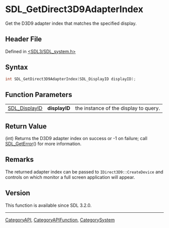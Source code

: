 # SDL_GetDirect3D9AdapterIndex

Get the D3D9 adapter index that matches the specified display.

## Header File

Defined in [<SDL3/SDL_system.h>](https://github.com/libsdl-org/SDL/blob/main/include/SDL3/SDL_system.h)

## Syntax

```c
int SDL_GetDirect3D9AdapterIndex(SDL_DisplayID displayID);
```

## Function Parameters

|                                |               |                                       |
| ------------------------------ | ------------- | ------------------------------------- |
| [SDL_DisplayID](SDL_DisplayID) | **displayID** | the instance of the display to query. |

## Return Value

(int) Returns the D3D9 adapter index on success or -1 on failure; call
[SDL_GetError](SDL_GetError)() for more information.

## Remarks

The returned adapter index can be passed to `IDirect3D9::CreateDevice` and
controls on which monitor a full screen application will appear.

## Version

This function is available since SDL 3.2.0.

----
[CategoryAPI](CategoryAPI), [CategoryAPIFunction](CategoryAPIFunction), [CategorySystem](CategorySystem)

